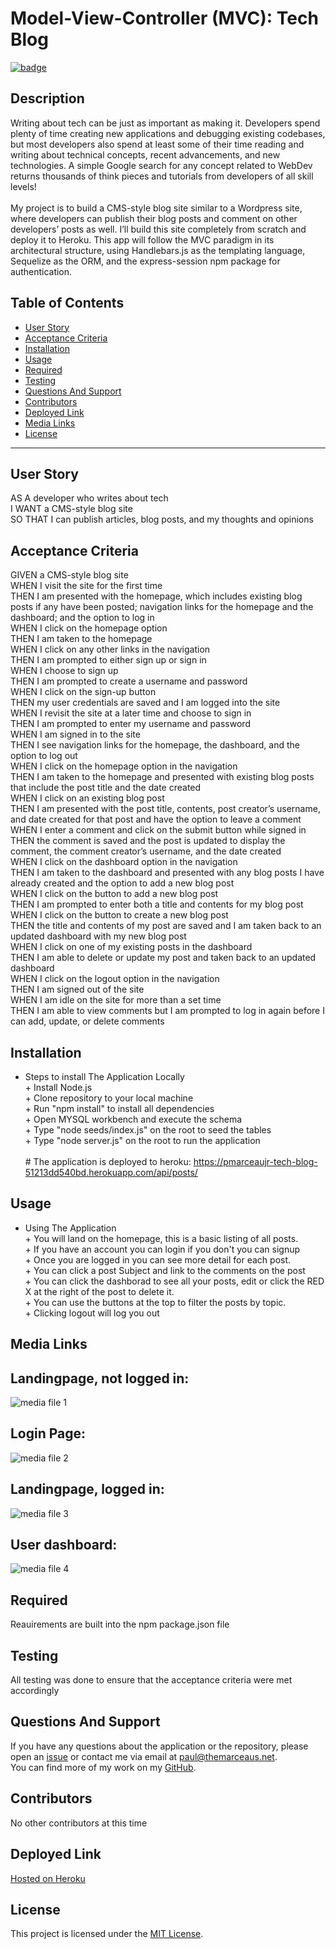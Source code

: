 # **Model-View-Controller (MVC): Tech Blog**

[![badge](https://img.shields.io/badge/license-MIT-green)](https://choosealicense.com/licenses/mit)

## **Description**

Writing about tech can be just as important as making it. Developers spend plenty of time creating new applications and debugging existing codebases, but most developers also spend at least some of their time reading and writing about technical concepts, recent advancements, and new technologies. A simple Google search for any concept related to WebDev returns thousands of think pieces and tutorials from developers of all skill levels!<br><br>My project is to build a CMS-style blog site similar to a Wordpress site, where developers can publish their blog posts and comment on other developers’ posts as well. I’ll build this site completely from scratch and deploy it to Heroku. This app will follow the MVC paradigm in its architectural structure, using Handlebars.js as the templating language, Sequelize as the ORM, and the express-session npm package for authentication.

## Table of Contents

- [User Story](#user-story)
- [Acceptance Criteria](#acceptance-criteria)
- [Installation](#installation)
- [Usage](#usage)
- [Required](#required)
- [Testing](#testing)
- [Questions And Support](#questions-and-support)
- [Contributors](#contributors)
- [Deployed Link](#deployed-link)
- [Media Links](#media-links)
- [License](#license)

---

## **User** **Story**

AS A developer who writes about tech<br>I WANT a CMS-style blog site<br>SO THAT I can publish articles, blog posts, and my thoughts and opinions

## **Acceptance** **Criteria**

GIVEN a CMS-style blog site<br>WHEN I visit the site for the first time<br>THEN I am presented with the homepage, which includes existing blog posts if any have been posted; navigation links for the homepage and the dashboard; and the option to log in<br>WHEN I click on the homepage option<br>THEN I am taken to the homepage<br>WHEN I click on any other links in the navigation<br>THEN I am prompted to either sign up or sign in<br>WHEN I choose to sign up<br>THEN I am prompted to create a username and password<br>WHEN I click on the sign-up button<br>THEN my user credentials are saved and I am logged into the site<br>WHEN I revisit the site at a later time and choose to sign in<br>THEN I am prompted to enter my username and password<br>WHEN I am signed in to the site<br>THEN I see navigation links for the homepage, the dashboard, and the option to log out<br>WHEN I click on the homepage option in the navigation<br>THEN I am taken to the homepage and presented with existing blog posts that include the post title and the date created<br>WHEN I click on an existing blog post<br>THEN I am presented with the post title, contents, post creator’s username, and date created for that post and have the option to leave a comment<br>WHEN I enter a comment and click on the submit button while signed in<br>THEN the comment is saved and the post is updated to display the comment, the comment creator’s username, and the date created<br>WHEN I click on the dashboard option in the navigation<br>THEN I am taken to the dashboard and presented with any blog posts I have already created and the option to add a new blog post<br>WHEN I click on the button to add a new blog post<br>THEN I am prompted to enter both a title and contents for my blog post<br>WHEN I click on the button to create a new blog post<br>THEN the title and contents of my post are saved and I am taken back to an updated dashboard with my new blog post<br>WHEN I click on one of my existing posts in the dashboard<br>THEN I am able to delete or update my post and taken back to an updated dashboard<br>WHEN I click on the logout option in the navigation<br>THEN I am signed out of the site<br>WHEN I am idle on the site for more than a set time<br>THEN I am able to view comments but I am prompted to log in again before I can add, update, or delete comments

## **Installation**

- Steps to install The Application Locally<br> + Install Node.js<br> + Clone repository to your local machine<br> + Run "npm install" to install all dependencies<br> + Open MYSQL workbench and execute the schema<br> + Type "node seeds/index.js" on the root to seed the tables<br> + Type "node server.js" on the root to run the application<br><br> # The application is deployed to heroku: https://pmarceaujr-tech-blog-51213dd540bd.herokuapp.com/api/posts/

## **Usage**

- Using The Application<br> + You will land on the homepage, this is a basic listing of all posts.<br> + If you have an account you can login if you don't you can signup<br> + Once you are logged in you can see more detail for each post.<br> + You can click a post Subject and link to the comments on the post<br> + You can click the dashborad to see all your posts, edit or click the RED X at the right of the post to delete it.<br> + You can use the buttons at the top to filter the posts by topic.<br> + Clicking logout will log you out

## **Media** **Links**

## Landingpage, not logged in:

![media file 1](./images/notLoggedIn.png)

## Login Page:

![media file 2](./images/loginPage.png)

## Landingpage, logged in:

![media file 3](./images/loggedIn.png)

## User dashboard:

![media file 4](./images/dashboard.png)

## **Required**

Reauirements are built into the npm package.json file

## **Testing**

All testing was done to ensure that the acceptance criteria were met accordingly

## **Questions** **And** **Support**

If you have any questions about the application or the repository, please open an [issue](https://github.com/pmarceaujr/CMS-StyleBlogSite/issues) or contact me via email at paul@themarceaus.net.  
 You can find more of my work on my [GitHub](https://github.com/pmarceaujr).

## **Contributors**

No other contributors at this time

## **Deployed** **Link**

[Hosted on Heroku](https://pmarceaujr-tech-blog-51213dd540bd.herokuapp.com/api/posts/)

## **License**

This project is licensed under the [MIT License](https://choosealicense.com/licenses/mit).
